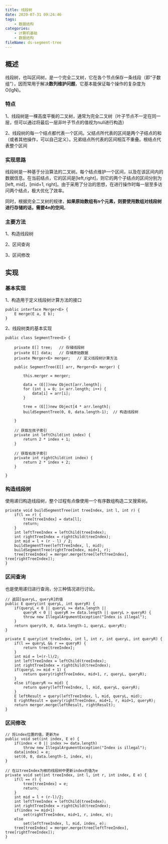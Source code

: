 ```yaml
---
title: 线段树
date: 2020-07-31 09:24:46
tags:
	- 数据结构
categories:
	- 计算机基础
	- 数据结构
fileName: ds-segment-tree
---
```


## 概述

线段树，也叫区间树，是一个完全二叉树，它在各个节点保存一条线段（即“子数组”），因而常用于解决**数列维护问题**，它基本能保证每个操作的复杂度为O(lgN)。

### 特点

1、线段树是一棵高度平衡的二叉树，通常为完全二叉树（叶子节点不一定在同一层，但可以通过将最后一层非叶子节点的值视为null进行构造）

2、线段树的每一个结点都代表一个区间。父结点所代表的区间是两个子结点的和（或者其他操作，可以自己定义）。兄弟结点所代表的区间相互不重叠。根结点代表整个区间

### 实现思路

线段树是一种基于分治算法的二叉树。每个结点维护一个区间，以及在该区间内的数据信息。在当前结点，它的区间是[left,right]，则它的两个子结点的区间分别为[left, mid]，[mid+1, right]。由于采用了分治的思想，在进行操作时每一层至多访问两个结点，极大优化了效率。

同时，根据完全二叉树的规律，**如果原始数组有n个元素，则要使用数组对线段树进行存储的话，需要4n的空间**。

### 主要方法

1、构造线段树

2、区间查询

3、区间修改



## 实现

### 基本实现

1、构造用于定义线段树计算方法的接口

```
public interface Merger<E> {
    E merge(E a, E b);
}
```

2、线段树类的基本实现

```
public class SegmentTree<E> {

    private E[] tree;	// 存储线段树
    private E[] data;	// 存储原始数据
    private Merger<E> merger;	// 定义线段树计算方法

    public SegmentTree(E[] arr, Merger<E> merger) {

        this.merger = merger;

        data = (E[])new Object[arr.length];
        for (int i = 0; i< arr.length; i++) {
            data[i] = arr[i];
        }

        tree = (E[])new Object[4 * arr.length];
        buildSegmentTree(0, 0, data.length-1);	// 构造线段树

    }

	// 获取左孩子索引
    private int leftChild(int index) {
        return 2 * index + 1;
    }
	
	// 获取右孩子索引
    private int rightChild(int index) {
        return 2 * index + 2;
    }

}
```

### 构造线段树

使用递归构造线段树，整个过程有点像使用一个有序数组构造二叉搜索树。

```
private void buildSegmentTree(int treeIndex, int l, int r) {
    if(l == r) {
        tree[treeIndex] = data[l];
        return;
    }
    int leftTreeIndex = leftChild(treeIndex);
    int rightTreeIndex = rightChild(treeIndex);
    int mid = l + (r - l) / 2;
    buildSegmentTree(leftTreeIndex, l, mid);
    buildSegmentTree(rightTreeIndex, mid+1, r);
    tree[treeIndex] = merger.merge(tree[leftTreeIndex], tree[rightTreeIndex]);
}
```

### 区间查询

也是使用递归进行查询，分三种情况进行讨论。

```
// 返回[queryL, queryR]的值
public E query(int queryL, int queryR) {
    if(queryL < 0 || queryL >= data.length ||
        queryR < 0 || queryR >= data.length || queryL > queryR) {
        throw new IllegalArgumentException("Index is illegal");
    }
    return query(0, 0, data.length-1, queryL, queryR);
}

private E query(int treeIndex, int l, int r, int queryL, int queryR) {
    if(l == queryL && r == queryR) {
        return tree[treeIndex];
    }
    int mid = l+(r-l)/2;
    int leftTreeIndex = leftChild(treeIndex);
    int rightTreeIndex = rightChild(treeIndex);
    if(queryL >= mid + 1) {
        return query(rightTreeIndex, mid+1, r, queryL, queryR);
    }
    else if(queryR <= mid) {
        return query(leftTreeIndex, l, mid, queryL, queryR);
    }
    E leftResult = query(leftTreeIndex, l, mid, queryL, mid);
    E rightResult = query(rightTreeIndex, mid+1, r, mid+1, queryR);
    return merger.merge(leftResult, rightResult);
}
```

### 区间修改

```
// 将index位置的值，更新为e
public void set(int index, E e) {
    if(index < 0 || index >= data.length)
        throw new IllegalArgumentException("Index is illegal");
    data[index] = e;
    set(0, 0, data.length-1, index, e);
}

// 在以treeIndex为根的线段树中更新index的值为e
private void set(int treeIndex, int l, int r, int index, E e) {
    if(l == r) {
        tree[treeIndex] = e;
        return;
    }
    int mid = l + (r-l)/2;
    int leftTreeIndex = leftChild(treeIndex);
    int rightTreeIndex = rightChild(treeIndex);
    if(index >= mid+1)
        set(rightTreeIndex, mid+1, r, index, e);
    else
        set(leftTreeIndex, l, mid, index, e);
    tree[treeIndex] = merger.merge(tree[leftTreeIndex], tree[rightTreeIndex]);
}
```


